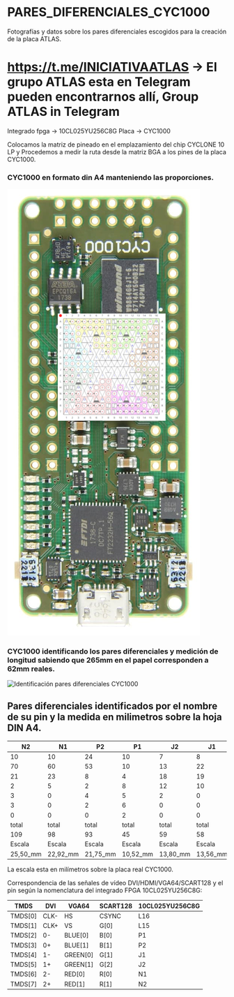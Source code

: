 # PARES_DIFERENCIALES_CYC1000
Fotografías y datos sobre los pares diferenciales escogidos para la creación de la placa ATLAS.

# https://t.me/INICIATIVAATLAS -> El grupo ATLAS esta en Telegram pueden encontrarnos allí, Group ATLAS in Telegram 

Integrado fpga -> 10CL025YU256C8G
Placa -> CYC1000

Colocamos la matriz de pineado en el emplazamiento del chip CYCLONE 10 LP y Procedemos a medir la ruta desde la matriz BGA a los pines de la placa CYC1000.

### CYC1000 en formato din A4 manteniendo las proporciones.
![CYC1000 en formato din A4](https://github.com/AtlasFPGA/PARES_DIFERENCIALES_CYC1000/blob/main/FOTOS/FOTO_ALTA_RESOLUCION_CYC1000_PINEADO.png)

### CYC1000 identificando los pares diferenciales y medición de longitud sabiendo que 265mm en el papel corresponden a 62mm reales.
![Identificación pares diferenciales CYC1000](https://github.com/AtlasFPGA/PARES_DIFERENCIALES_CYC1000/blob/main/FOTOS/P1040085.JPG)


## Pares diferenciales identificados por el nombre de su pin y la medida en milimetros sobre la hoja DIN A4.


| N2 | N1 | P2 | P1 | J2 | J1 | L15 | L16 |
| ----- | ---- |----- | ---- | ----- | ---- |----- | ---- |
| 10 | 10 | 24 | 10 | 7 | 8 | 7 | 7 |
| 70 | 60 | 53 | 10 | 13 | 22 | 39 | 48 |
| 21 | 23 | 8 | 4 | 18 | 19 | 8 | 7  |
| 2 | 5 | 2 | 8 | 12 | 10 | 0 | 3 |
| 3 | 0 | 4 | 5 | 2 | 0 | 0 | 0 |
| 3 | 0 | 2 | 6 | 0 | 0 | 0 | 0 |
| 0 | 0 | 0 | 2 | 0 | 0 | 0 | 0 |
| total | total | total | total | total | total | total | total |
| 109 | 98 | 93 | 45 | 59 | 58 | 54 | 65|
| Escala | Escala | Escala | Escala | Escala | Escala | Escala | Escala |
| 25,50_mm | 22,92_mm | 21,75_mm| 10,52_mm | 13,80_mm | 13,56_mm | 12,63_mm | 15,20_mm |

La escala esta en milímetros sobre la placa real CYC1000.

Correspondencia de las señales de vídeo DVI/HDMI/VGA64/SCART128 y el pin según la nomenclatura del integrado FPGA 10CL025YU256C8G:

| TMDS | DVI | VGA64 | SCART128 | 10CL025YU256C8G |
| ----- | ---- |----- | ---- | ----- |
| TMDS[0] | CLK- | HS | CSYNC| L16 |
| TMDS[1] | CLK+ | VS | G[0] | L15 |
| TMDS[2] | 0- | BLUE[0] | B[0] | P1 |
| TMDS[3] | 0+ | BLUE[1] | B[1] | P2 |
| TMDS[4] | 1- | GREEN[0] | G[1] | J1 |
| TMDS[5] | 1+ | GREEN[1] | G[2] | J2 |
| TMDS[6] | 2- | RED[0] | R[0] | N1 |
| TMDS[7] | 2+ | RED[1] | R[1] | N2 |
